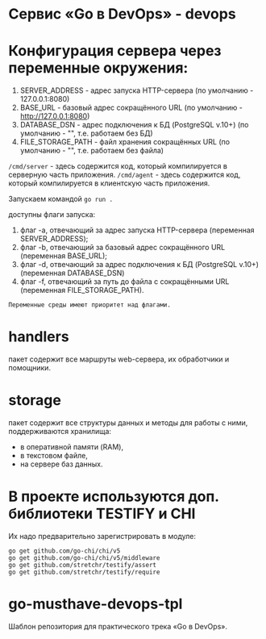 # Сервис «Go в DevOps» - devops

# Конфигурация сервера через переменные окружения:
1. SERVER_ADDRESS - адрес запуска HTTP-сервера (по умолчанию - 127.0.0.1:8080)
2. BASE_URL - базовый адрес сокращённого URL (по умолчанию - http://127.0.0.1:8080)
3. DATABASE_DSN - адрес подключения к БД (PostgreSQL v.10+) (по умолчанию - "", т.е. работаем без БД)
3. FILE_STORAGE_PATH - файл хранения сокращённых URL (по умолчанию - "", т.е. работаем без файла)

`/cmd/server` - здесь содержится код, который компилируется в серверную часть приложения.
`/cmd/agent` - здесь содержится код, который компилируется в клиентскую часть приложения.

Запускаем командой `go run .`

доступны флаги запуска:
1. флаг -a, отвечающий за адрес запуска HTTP-сервера (переменная SERVER_ADDRESS);
2. флаг -b, отвечающий за базовый адрес сокращённого URL (переменная BASE_URL);
3. флаг -d, отвечающий за адрес подключения к БД (PostgreSQL v.10+) (переменная DATABASE_DSN)
4. флаг -f, отвечающий за путь до файла с сокращёнными URL (переменная FILE_STORAGE_PATH).

`Переменные среды имеют приоритет над флагами.`

# handlers
пакет содержит все маршруты web-сервера, их обработчики и помощники.
# storage
пакет содержит все структуры данных и методы для работы с ними, поддерживаются хранилища:
- в оперативной памяти (RAM),
- в текстовом файле,
- на сервере баз данных.

# В проекте используются доп. библиотеки TESTIFY и CHI
Их надо предварительно зарегистрировать в модуле:
```
go get github.com/go-chi/chi/v5  
go get github.com/go-chi/chi/v5/middleware
go get github.com/stretchr/testify/assert
go get github.com/stretchr/testify/require
```
# go-musthave-devops-tpl
Шаблон репозитория для практического трека «Go в DevOps».
